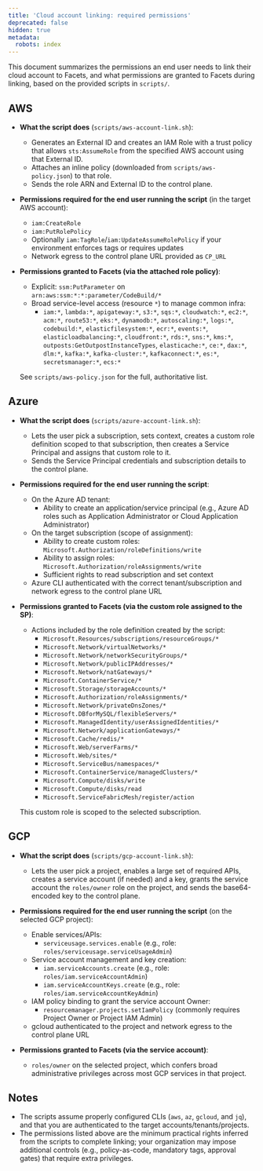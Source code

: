 ```yaml
---
title: 'Cloud account linking: required permissions'
deprecated: false
hidden: true
metadata:
  robots: index
---
```

This document summarizes the permissions an end user needs to link their cloud account to Facets, and what permissions are granted to Facets during linking, based on the provided scripts in `scripts/`.

## AWS

* **What the script does** (`scripts/aws-account-link.sh`):
  * Generates an External ID and creates an IAM Role with a trust policy that allows `sts:AssumeRole` from the specified AWS account using that External ID.
  * Attaches an inline policy (downloaded from `scripts/aws-policy.json`) to that role.
  * Sends the role ARN and External ID to the control plane.

* **Permissions required for the end user running the script** (in the target AWS account):
  * `iam:CreateRole`
  * `iam:PutRolePolicy`
  * Optionally `iam:TagRole`/`iam:UpdateAssumeRolePolicy` if your environment enforces tags or requires updates
  * Network egress to the control plane URL provided as `CP_URL`

* **Permissions granted to Facets (via the attached role policy)**:

  * Explicit: `ssm:PutParameter` on `arn:aws:ssm:*:*:parameter/CodeBuild/*`
  * Broad service-level access (resource `*`) to manage common infra:
    * `iam:*`, `lambda:*`, `apigateway:*`, `s3:*`, `sqs:*`, `cloudwatch:*`, `ec2:*`, `acm:*`, `route53:*`, `eks:*`, `dynamodb:*`, `autoscaling:*`, `logs:*`, `codebuild:*`, `elasticfilesystem:*`, `ecr:*`, `events:*`, `elasticloadbalancing:*`, `cloudfront:*`, `rds:*`, `sns:*`, `kms:*`, `outposts:GetOutpostInstanceTypes`, `elasticache:*`, `ce:*`, `dax:*`, `dlm:*`, `kafka:*`, `kafka-cluster:*`, `kafkaconnect:*`, `es:*`, `secretsmanager:*`, `ecs:*`

  See `scripts/aws-policy.json` for the full, authoritative list.

## Azure

* **What the script does** (`scripts/azure-account-link.sh`):
  * Lets the user pick a subscription, sets context, creates a custom role definition scoped to that subscription, then creates a Service Principal and assigns that custom role to it.
  * Sends the Service Principal credentials and subscription details to the control plane.

* **Permissions required for the end user running the script**:
  * On the Azure AD tenant:
    * Ability to create an application/service principal (e.g., Azure AD roles such as Application Administrator or Cloud Application Administrator)
  * On the target subscription (scope of assignment):
    * Ability to create custom roles: `Microsoft.Authorization/roleDefinitions/write`
    * Ability to assign roles: `Microsoft.Authorization/roleAssignments/write`
    * Sufficient rights to read subscription and set context
  * Azure CLI authenticated with the correct tenant/subscription and network egress to the control plane URL

* **Permissions granted to Facets (via the custom role assigned to the SP)**:

  * Actions included by the role definition created by the script:
    * `Microsoft.Resources/subscriptions/resourceGroups/*`
    * `Microsoft.Network/virtualNetworks/*`
    * `Microsoft.Network/networkSecurityGroups/*`
    * `Microsoft.Network/publicIPAddresses/*`
    * `Microsoft.Network/natGateways/*`
    * `Microsoft.ContainerService/*`
    * `Microsoft.Storage/storageAccounts/*`
    * `Microsoft.Authorization/roleAssignments/*`
    * `Microsoft.Network/privateDnsZones/*`
    * `Microsoft.DBforMySQL/flexibleServers/*`
    * `Microsoft.ManagedIdentity/userAssignedIdentities/*`
    * `Microsoft.Network/applicationGateways/*`
    * `Microsoft.Cache/redis/*`
    * `Microsoft.Web/serverFarms/*`
    * `Microsoft.Web/sites/*`
    * `Microsoft.ServiceBus/namespaces/*`
    * `Microsoft.ContainerService/managedClusters/*`
    * `Microsoft.Compute/disks/write`
    * `Microsoft.Compute/disks/read`
    * `Microsoft.ServiceFabricMesh/register/action`

  This custom role is scoped to the selected subscription.

## GCP

* **What the script does** (`scripts/gcp-account-link.sh`):
  * Lets the user pick a project, enables a large set of required APIs, creates a service account (if needed) and a key, grants the service account the `roles/owner` role on the project, and sends the base64-encoded key to the control plane.

* **Permissions required for the end user running the script** (on the selected GCP project):
  * Enable services/APIs:
    * `serviceusage.services.enable` (e.g., role: `roles/serviceusage.serviceUsageAdmin`)
  * Service account management and key creation:
    * `iam.serviceAccounts.create` (e.g., role: `roles/iam.serviceAccountAdmin`)
    * `iam.serviceAccountKeys.create` (e.g., role: `roles/iam.serviceAccountKeyAdmin`)
  * IAM policy binding to grant the service account Owner:
    * `resourcemanager.projects.setIamPolicy` (commonly requires Project Owner or Project IAM Admin)
  * gcloud authenticated to the project and network egress to the control plane URL

* **Permissions granted to Facets (via the service account)**:
  * `roles/owner` on the selected project, which confers broad administrative privileges across most GCP services in that project.

## Notes

* The scripts assume properly configured CLIs (`aws`, `az`, `gcloud`, and `jq`), and that you are authenticated to the target accounts/tenants/projects.
* The permissions listed above are the minimum practical rights inferred from the scripts to complete linking; your organization may impose additional controls (e.g., policy-as-code, mandatory tags, approval gates) that require extra privileges.